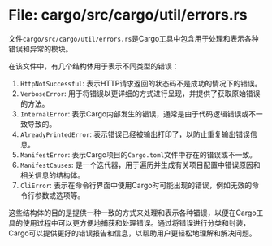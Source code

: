 # File: cargo/src/cargo/util/errors.rs

文件`cargo/src/cargo/util/errors.rs`是Cargo工具中包含用于处理和表示各种错误和异常的模块。

在该文件中，有几个结构体用于表示不同类型的错误：

1. `HttpNotSuccessful`: 表示HTTP请求返回的状态码不是成功的情况下的错误。
2. `VerboseError`: 用于将错误以更详细的方式进行呈现，并提供了获取原始错误的方法。
3. `InternalError`: 表示Cargo内部发生的错误，通常是由于代码逻辑错误或不一致导致的。
4. `AlreadyPrintedError`: 表示错误已经被输出打印了，以防止重复输出错误信息。
5. `ManifestError`: 表示Cargo项目的`Cargo.toml`文件中存在的错误或不一致。
6. `ManifestCauses`: 是一个迭代器，用于遍历并生成有关项目配置中错误原因和相关信息的结构体。
7. `CliError`: 表示在命令行界面中使用Cargo时可能出现的错误，例如无效的命令行参数或选项等。

这些结构体的目的是提供一种一致的方式来处理和表示各种错误，以便在Cargo工具的使用过程中可以更方便地捕获和处理错误。通过将错误进行分类和封装，Cargo可以提供更好的错误报告和信息，以帮助用户更轻松地理解和解决问题。

